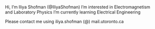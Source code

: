 Hi, I’m Iliya Shofman (@IliyaShofman)
I’m interested in Electromagnetism and Laboratory Physics
I’m currently learning Electrical Engineering

Please contact me using
iliya.shofman (@) mail.utoronto.ca

